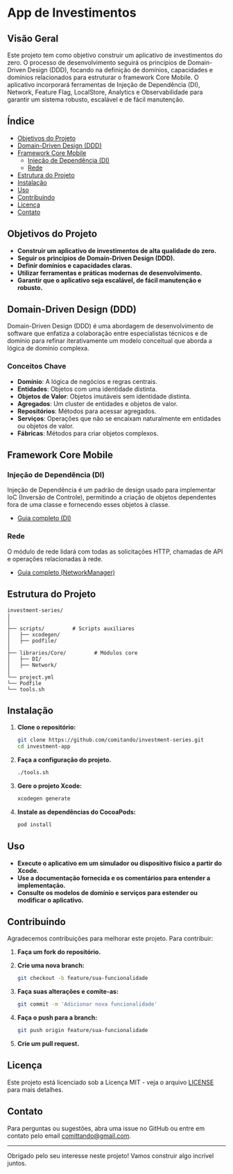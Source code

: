 # App de Investimentos

## Visão Geral

Este projeto tem como objetivo construir um aplicativo de investimentos do zero. O processo de desenvolvimento seguirá os princípios de Domain-Driven Design (DDD), focando na definição de domínios, capacidades e domínios relacionados para estruturar o framework Core Mobile. O aplicativo incorporará ferramentas de Injeção de Dependência (DI), Network, Feature Flag, LocalStore, Analytics e Observabilidade para garantir um sistema robusto, escalável e de fácil manutenção.

## Índice

- [Objetivos do Projeto](#objetivos-do-projeto)
- [Domain-Driven Design (DDD)](#domain-driven-design-ddd)
- [Framework Core Mobile](#framework-core-mobile)
  - [Injeção de Dependência (DI)](#injeção-de-dependência-di)
  - [Rede](#rede)
- [Estrutura do Projeto](#estrutura-do-projeto)
- [Instalação](#instalação)
- [Uso](#uso)
- [Contribuindo](#contribuindo)
- [Licença](#licença)
- [Contato](#contato)

## Objetivos do Projeto

- **Construir um aplicativo de investimentos de alta qualidade do zero.**
- **Seguir os princípios de Domain-Driven Design (DDD).**
- **Definir domínios e capacidades claras.**
- **Utilizar ferramentas e práticas modernas de desenvolvimento.**
- **Garantir que o aplicativo seja escalável, de fácil manutenção e robusto.**

## Domain-Driven Design (DDD)

Domain-Driven Design (DDD) é uma abordagem de desenvolvimento de software que enfatiza a colaboração entre especialistas técnicos e de domínio para refinar iterativamente um modelo conceitual que aborda a lógica de domínio complexa.

### Conceitos Chave

- **Domínio**: A lógica de negócios e regras centrais.
- **Entidades**: Objetos com uma identidade distinta.
- **Objetos de Valor**: Objetos imutáveis sem identidade distinta.
- **Agregados**: Um cluster de entidades e objetos de valor.
- **Repositórios**: Métodos para acessar agregados.
- **Serviços**: Operações que não se encaixam naturalmente em entidades ou objetos de valor.
- **Fábricas**: Métodos para criar objetos complexos.

## Framework Core Mobile

### Injeção de Dependência (DI)

Injeção de Dependência é um padrão de design usado para implementar IoC (Inversão de Controle), permitindo a criação de objetos dependentes fora de uma classe e fornecendo esses objetos à classe.

- [Guia completo (DI)](docs/di/README.md/)

### Rede

O módulo de rede lidará com todas as solicitações HTTP, chamadas de API e operações relacionadas à rede.

- [Guia completo (NetworkManager)](docs/network/README.md/)


## Estrutura do Projeto

```
investment-series/
│
│
├── scripts/         # Scripts auxiliares
│   ├── xcodegen/
│   ├── podfile/
│
├── libraries/Core/         # Módulos core
│   ├── DI/
│   ├── Network/
│
└── project.yml
└── Podfile
└── tools.sh
```

## Instalação

1. **Clone o repositório:**

   ```bash
   git clone https://github.com/comitando/investment-series.git
   cd investment-app
   ```

3. **Faça a configuração do projeto.**

   ```bash
   ./tools.sh
   ```

4. **Gere o projeto Xcode:**

   ```bash
   xcodegen generate
   ```

3. **Instale as dependências do CocoaPods:**

   ```bash
   pod install
   ```

## Uso

- **Execute o aplicativo em um simulador ou dispositivo físico a partir do Xcode.**
- **Use a documentação fornecida e os comentários para entender a implementação.**
- **Consulte os modelos de domínio e serviços para estender ou modificar o aplicativo.**

## Contribuindo

Agradecemos contribuições para melhorar este projeto. Para contribuir:

1. **Faça um fork do repositório.**
2. **Crie uma nova branch:**

   ```bash
   git checkout -b feature/sua-funcionalidade
   ```

3. **Faça suas alterações e comite-as:**

   ```bash
   git commit -m 'Adicionar nova funcionalidade'
   ```

4. **Faça o push para a branch:**

   ```bash
   git push origin feature/sua-funcionalidade
   ```

5. **Crie um pull request.**

## Licença

Este projeto está licenciado sob a Licença MIT - veja o arquivo [LICENSE](LICENSE) para mais detalhes.

## Contato

Para perguntas ou sugestões, abra uma issue no GitHub ou entre em contato pelo email [comittando@gmail.com](mailto:comittando@gmail.com).

---

Obrigado pelo seu interesse neste projeto! Vamos construir algo incrível juntos.